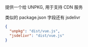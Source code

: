 提供一个给 UNPKG, 用于支持 CDN 服务

类似的 package.json 字段还有 jsdelivr

```json
{
  "unpkg": "dist/vue.js",
  "jsdelivr": "dist/vue.js"
}
```
